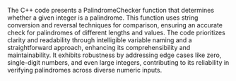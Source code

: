 The C++ code presents a PalindromeChecker function that determines whether a given integer is a palindrome. This function uses string conversion and reversal techniques for comparison, ensuring an accurate check for palindromes of different lengths and values. The code prioritizes clarity and readability through intelligible variable naming and a straightforward approach, enhancing its comprehensibility and maintainability. It exhibits robustness by addressing edge cases like zero, single-digit numbers, and even large integers, contributing to its reliability in verifying palindromes across diverse numeric inputs.
